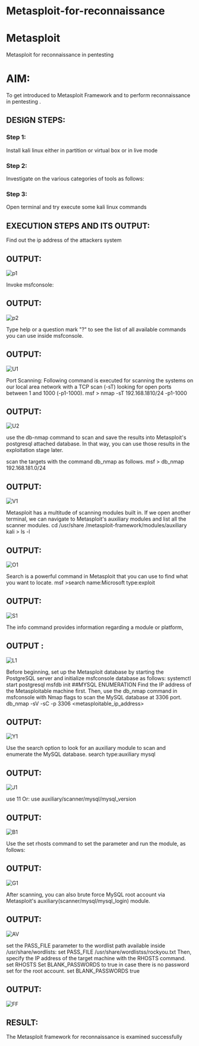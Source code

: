 # Metasploit-for-reconnaissance
# Metasploit
Metasploit for reconnaissance in pentesting

# AIM:

To get introduced to Metasploit Framework and to  perform reconnaissance  in pentesting .

## DESIGN STEPS:

### Step 1:

Install kali linux either in partition or virtual box or in live mode

### Step 2:

Investigate on the various categories of tools as follows:

### Step 3:

Open terminal and try execute some kali linux commands

## EXECUTION STEPS AND ITS OUTPUT:
Find out the ip address of the attackers system


## OUTPUT:
![p1](https://github.com/Sharmilasha/Metasploit-for-reconnaissance/assets/94506182/c0fa3508-77b3-47aa-a401-1d03333ecf56)


Invoke msfconsole:


## OUTPUT:
![p2](https://github.com/Sharmilasha/Metasploit-for-reconnaissance/assets/94506182/cb2f9a85-3a12-487b-a4d5-9ac830d50aeb)

Type help or a question mark "?" to see the list of all available commands you can use inside msfconsole.

## OUTPUT:
![U1](https://github.com/Sharmilasha/Metasploit-for-reconnaissance/assets/94506182/747f30db-a30b-4794-8d12-9c167d6485f7)

Port Scanning: Following command is executed for scanning the systems on our local area network with a TCP scan (-sT) looking for open ports between 1 and 1000 (-p1-1000). msf > nmap -sT 192.168.1810/24 -p1-1000

## OUTPUT:
![U2](https://github.com/Sharmilasha/Metasploit-for-reconnaissance/assets/94506182/293feea8-a331-4db5-a140-13d93e1ddccf)

use the db-nmap command to scan and save the results into Metasploit's postgresql attached database. In that way, you can use those results in the exploitation stage later.

scan the targets with the command db_nmap as follows. msf > db_nmap 192.168.181.0/24

## OUTPUT:
![V1](https://github.com/Sharmilasha/Metasploit-for-reconnaissance/assets/94506182/bdd8b772-adc1-489a-8e6f-961760712ada)

Metasploit has a multitude of scanning modules built in. If we open another terminal, we can navigate to Metasploit's auxiliary modules and list all the scanner modules. cd /usr/share /metasploit-framework/modules/auxiliary kali > ls -l

## OUTPUT:
![O1](https://github.com/Sharmilasha/Metasploit-for-reconnaissance/assets/94506182/8ca84c61-8854-4c0a-96a6-c6db5b98789b)

Search is a powerful command in Metasploit that you can use to find what you want to locate. msf >search name:Microsoft type:exploit

## OUTPUT:
![S1](https://github.com/Sharmilasha/Metasploit-for-reconnaissance/assets/94506182/5f2facfa-36ed-4854-9018-f9872f434641)

The info command provides information regarding a module or platform,

## OUTPUT :
![L1](https://github.com/Sharmilasha/Metasploit-for-reconnaissance/assets/94506182/b2b0b27f-1de6-43db-8d59-4d942db7481c)

Before beginning, set up the Metasploit database by starting the PostgreSQL server and initialize msfconsole database as follows: systemctl start postgresql msfdb init ##MYSQL ENUMERATION Find the IP address of the Metasploitable machine first. Then, use the db_nmap command in msfconsole with Nmap flags to scan the MySQL database at 3306 port. db_nmap -sV -sC -p 3306 <metasploitable_ip_address>

## OUTPUT:
![Y1](https://github.com/Sharmilasha/Metasploit-for-reconnaissance/assets/94506182/4309708e-96ad-465b-ac93-02ae931b343b)

Use the search option to look for an auxiliary module to scan and enumerate the MySQL database. search type:auxiliary mysql

## OUTPUT:
![J1](https://github.com/Sharmilasha/Metasploit-for-reconnaissance/assets/94506182/c7cedee7-8123-4de5-8277-f87ad3621637)

use 11 Or: use auxiliary/scanner/mysql/mysql_version
## OUTPUT:
![B1](https://github.com/Sharmilasha/Metasploit-for-reconnaissance/assets/94506182/3ff8f60a-3bcf-4e78-8b07-78250ab2e304)

Use the set rhosts command to set the parameter and run the module, as follows:

## OUTPUT:
![G1](https://github.com/Sharmilasha/Metasploit-for-reconnaissance/assets/94506182/330b5431-a82f-4753-adcd-41340a26a944)


After scanning, you can also brute force MySQL root account via Metasploit's auxiliary(scanner/mysql/mysql_login) module.

## OUTPUT:
![AV](https://github.com/Sharmilasha/Metasploit-for-reconnaissance/assets/94506182/f0859057-a9a7-4a3c-8354-f8071c6ae330)

set the PASS_FILE parameter to the wordlist path available inside /usr/share/wordlists: set PASS_FILE /usr/share/wordlistss/rockyou.txt Then, specify the IP address of the target machine with the RHOSTS command. set RHOSTS Set BLANK_PASSWORDS to true in case there is no password set for the root account. set BLANK_PASSWORDS true

## OUTPUT:
![FF](https://github.com/Sharmilasha/Metasploit-for-reconnaissance/assets/94506182/ca08ee48-9935-4999-9c9e-95ffe9c17099)

## RESULT:
The Metasploit framework for reconnaissance is  examined successfully
